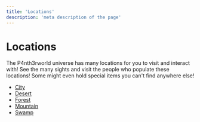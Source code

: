 ```yaml
---
title: 'Locations'
description: 'meta description of the page'
---
```


# Locations

The P4nth3rworld universe has many locations for you to visit and interact with!
See the many sights and visit the people who populate these locations!
Some might even hold special items you can't find anywhere else!

- [City](/locations/city)
- [Desert](/locations/desert)
- [Forest](/locations/forest)
- [Mountain](/locations/mountain)
- [Swamp](/locations/swamp)
